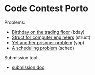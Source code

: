 
# Code Contest Porto

Problems:

- [Birthday on the trading floor](code-contest-app-bday.md) (bday)
- [Struct for computer engineers](https://s3-eu-west-1.amazonaws.com/main2fr/code/structures.html) (struct)
- [Yet another prisoner problem](code-contest-app-yap.md) (yap)
- [A scheduling problem](code-contest-sched.md) (sched)

Submission tool:

- [submission doc](https://kljh.github.io/webapp/code-contest/code-contest-manual.html
) 
